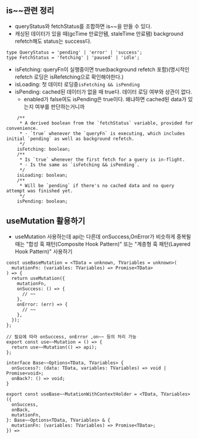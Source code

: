 ## is~~관련 정리

- queryStatus와 fetchStatus를 조합하면 is~~을 만들 수 있다.
- 캐싱된 데이터가 있을 때(gcTime 만료안됌, staleTime 만료됌) background refetch해도 status는 success다.

```
type QueryStatus = 'pending' | 'error' | 'success';
type FetchStatus = 'fetching' | 'paused' | 'idle';
```

- isFetching: queryFn이 실행중이면 true(background refetch 포함)(명시적인 refetch 로딩은 isRefetching으로 확인해야한다.)
- isLoading: 첫 데이터 로딩중`isFetching && isPending`
- isPending: cached된 데이터가 없을 때 true다. 데이터 로딩 여부와 상관이 없다.
  - enabled가 false여도 isPending은 true이다. 왜냐하면 cached된 data가 있는지 여부를 판단하는거니까

```
    /**
     * A derived boolean from the `fetchStatus` variable, provided for convenience.
     * - `true` whenever the `queryFn` is executing, which includes initial `pending` as well as background refetch.
     */
    isFetching: boolean;
    /**
     * Is `true` whenever the first fetch for a query is in-flight.
     * - Is the same as `isFetching && isPending`.
     */
    isLoading: boolean;
    /**
     * Will be `pending` if there's no cached data and no query attempt was finished yet.
     */
    isPending: boolean;
```

## useMutation 활용하기

- useMutation 사용하는데 api는 다른데 onSuccess,OnError가 비슷하게 중복될때는 "합성 훅 패턴(Composite Hook Pattern)" 또는 "계층형 훅 패턴(Layered Hook Pattern)" 사용하기

```
const useBaseMutation = <TData = unknown, TVariables = unknown>(
  mutationFn: (variables: TVariables) => Promise<TData>
) => {
  return useMutation({
    mutationFn,
    onSuccess: () => {
      // ~~
    },
    onError: (err) => {
      // ~~
    },
  });
};

// 필요에 따라 onSuccess, onError ,on~~ 등의 처리 가능
export const use~~Mutation = () => {
  return use~~Mutation(() => api);
};
```

```
interface Base~~Options<TData, TVariables> {
  onSuccess?: (data: TData, variables: TVariables) => void | Promise<void>;
  onBack?: () => void;
}

export const useBase~~MutationWithContextHolder = <TData, TVariables>({
  onSuccess,
  onBack,
  mutationFn,
}: Base~~Options<TData, TVariables> & {
  mutationFn: (variables: TVariables) => Promise<TData>;
}) =>

```
